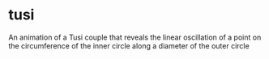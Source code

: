 # tusi
An animation of a Tusi couple that reveals the linear oscillation of a point on the circumference of the inner circle along a diameter of the outer circle
